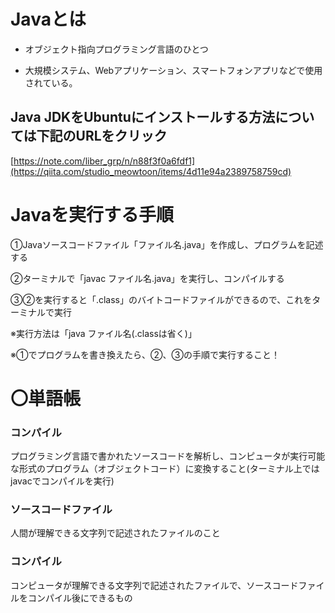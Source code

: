 # Javaとは
- オブジェクト指向プログラミング言語のひとつ

- 大規模システム、Webアプリケーション、スマートフォンアプリなどで使用されている。

## Java JDKをUbuntuにインストールする方法については下記のURLをクリック
[https://note.com/liber_grp/n/n88f3f0a6fdf1](https://qiita.com/studio_meowtoon/items/4d11e94a2389758759cd)

# Javaを実行する手順
①Javaソースコードファイル「ファイル名.java」を作成し、プログラムを記述する

②ターミナルで「javac ファイル名.java」を実行し、コンパイルする

③②を実行すると「.class」のバイトコードファイルができるので、これをターミナルで実行

※実行方法は「java ファイル名(.classは省く)」

※①でプログラムを書き換えたら、②、③の手順で実行すること！


# 〇単語帳
### コンパイル
プログラミング言語で書かれたソースコードを解析し、コンピュータが実行可能な形式のプログラム（オブジェクトコード）に変換すること(ターミナル上ではjavacでコンパイルを実行)

### ソースコードファイル
人間が理解できる文字列で記述されたファイルのこと

### コンパイル
コンピュータが理解できる文字列で記述されたファイルで、ソースコードファイルをコンパイル後にできるもの
